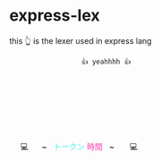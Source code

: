 # express-lex

this 👆 is the lexer used in express lang

                      👍 yeahhhh 👍

<br>
<br>
<br>
<br>
<br>
<br>

&nbsp;&nbsp;&nbsp;&nbsp;
💻 &nbsp;&nbsp;&nbsp;&nbsp;&nbsp;~&nbsp;&nbsp;
<span style="color:#41f4e8"> トークン </span>
<span style="color:#f441ac"> 時間 </span>
&nbsp;&nbsp;~ &nbsp;&nbsp;&nbsp;&nbsp;&nbsp; 💻